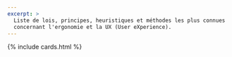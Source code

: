 ```yaml
---
excerpt: >
  Liste de lois, principes, heuristiques et méthodes les plus connues 
  concernant l'ergonomie et la UX (User eXperience).
---
```


{% include cards.html %}
